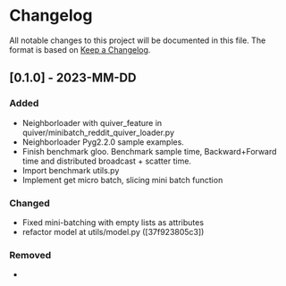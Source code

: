 # Changelog

All notable changes to this project will be documented in this file.
The format is based on [Keep a Changelog](http://keepachangelog.com/en/1.0.0/).

## [0.1.0] - 2023-MM-DD
### Added
- Neighborloader with quiver_feature in quiver/minibatch_reddit_quiver_loader.py
- Neighborloader Pyg2.2.0 sample examples.
- Finish benchmark gloo. Benchmark sample time, Backward+Forward time and distributed broadcast + scatter time.
- Import benchmark utils.py
- Implement get micro batch, slicing mini batch function 
### Changed
- Fixed mini-batching with empty lists as attributes 
- refactor model at utils/model.py   ([37f923805c3])
### Removed
- 

